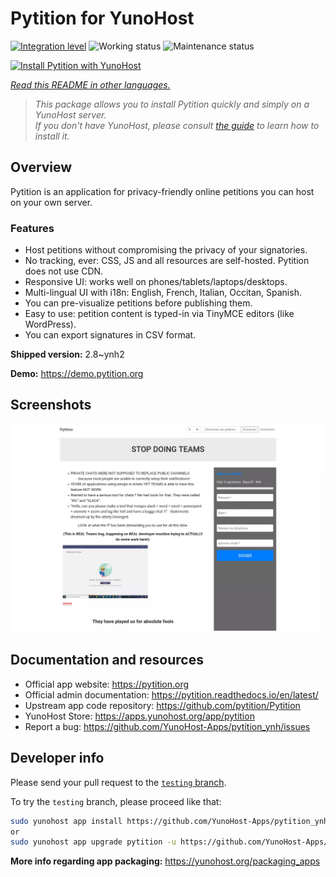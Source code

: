 <!--
N.B.: This README was automatically generated by <https://github.com/YunoHost/apps/tree/master/tools/readme_generator>
It shall NOT be edited by hand.
-->

# Pytition for YunoHost

[![Integration level](https://dash.yunohost.org/integration/pytition.svg)](https://dash.yunohost.org/appci/app/pytition) ![Working status](https://ci-apps.yunohost.org/ci/badges/pytition.status.svg) ![Maintenance status](https://ci-apps.yunohost.org/ci/badges/pytition.maintain.svg)

[![Install Pytition with YunoHost](https://install-app.yunohost.org/install-with-yunohost.svg)](https://install-app.yunohost.org/?app=pytition)

*[Read this README in other languages.](./ALL_README.md)*

> *This package allows you to install Pytition quickly and simply on a YunoHost server.*  
> *If you don't have YunoHost, please consult [the guide](https://yunohost.org/install) to learn how to install it.*

## Overview

Pytition is an application for privacy-friendly online petitions you can host on your own server.

### Features

- Host petitions without compromising the privacy of your signatories.
- No tracking, ever: CSS, JS and all resources are self-hosted. Pytition does not use CDN.
- Responsive UI: works well on phones/tablets/laptops/desktops.
- Multi-lingual UI with i18n: English, French, Italian, Occitan, Spanish.
- You can pre-visualize petitions before publishing them.
- Easy to use: petition content is typed-in via TinyMCE editors (like WordPress).
- You can export signatures in CSV format.


**Shipped version:** 2.8~ynh2

**Demo:** <https://demo.pytition.org>

## Screenshots

![Screenshot of Pytition](./doc/screenshots/stop_doing_teams.webp)

## Documentation and resources

- Official app website: <https://pytition.org>
- Official admin documentation: <https://pytition.readthedocs.io/en/latest/>
- Upstream app code repository: <https://github.com/pytition/Pytition>
- YunoHost Store: <https://apps.yunohost.org/app/pytition>
- Report a bug: <https://github.com/YunoHost-Apps/pytition_ynh/issues>

## Developer info

Please send your pull request to the [`testing` branch](https://github.com/YunoHost-Apps/pytition_ynh/tree/testing).

To try the `testing` branch, please proceed like that:

```bash
sudo yunohost app install https://github.com/YunoHost-Apps/pytition_ynh/tree/testing --debug
or
sudo yunohost app upgrade pytition -u https://github.com/YunoHost-Apps/pytition_ynh/tree/testing --debug
```

**More info regarding app packaging:** <https://yunohost.org/packaging_apps>

